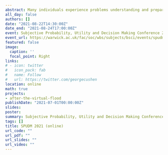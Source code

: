 ```yaml
---
abstract: Many individuals experience problems understanding and preparing for low probability/high-impact risk, like natural disasters and pandemics – unless they experience these events, yet then it is often too late to avoid damages. Individuals with recent disaster risk experience are, on average, better prepared. This seems to be mediated through emotions and a better understanding of the consequences. In this study, we use immersive virtual reality (VR) technology to examine whether a simulated disaster can stimulate people to invest in risk reducing measures in the context of flooding, which is one of the deadliest and most damaging natural disasters in the world. We investigate the possibility to boost risk perception, coping appraisal, negative emotions and damage-reducing behavior through a simulated flooding experience. We find that participants who experienced the virtual flood invest significantly more in the flood risk investment game than those in the control group. These effects are persistent up to four weeks after the VR intervention.
all_day: false
authors: []
date: "2021-08-22T14:30:00Z"
date_end: "2021-08-24T17:00:00Z"
event: Subjective Probability, Utility and Decision Making Conference 2021
event_url: https://warwick.ac.uk/fac/soc/wbs/subjects/bsci/events/spudm_2021/
featured: false
image:
  caption: ''
  focal_point: Right
links:
# - icon: twitter
#   icon_pack: fab
#   name: Follow
#   url: https://twitter.com/georgecushen
location: online
math: true
projects:
- after-the-virtual-flood
publishDate: "2021-07-01T00:00:00Z"
slides:
poster:
summary: Subjective Probability, Utility and Decision Making Conference 2021.  
tags: []
title: SPUDM 2021 (online)
url_code: ""
url_pdf: ""
url_slides: ""
url_video: ""
---
```

